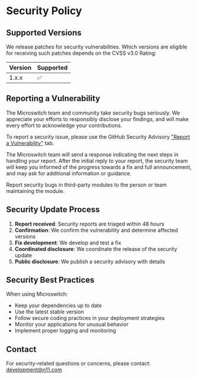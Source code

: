 # Security Policy

## Supported Versions

We release patches for security vulnerabilities. Which versions are eligible for receiving such patches depends on the CVSS v3.0 Rating:

| Version | Supported          |
| ------- | ------------------ |
| 1.x.x   | :white_check_mark: |

## Reporting a Vulnerability

The Microswitch team and community take security bugs seriously. We appreciate your efforts to responsibly disclose your findings, and will make every effort to acknowledge your contributions.

To report a security issue, please use the GitHub Security Advisory ["Report a Vulnerability"](https://github.com/n11-development/microswitch/security/advisories/new) tab.

The Microswitch team will send a response indicating the next steps in handling your report. After the initial reply to your report, the security team will keep you informed of the progress towards a fix and full announcement, and may ask for additional information or guidance.

Report security bugs in third-party modules to the person or team maintaining the module.

## Security Update Process

1. **Report received**: Security reports are triaged within 48 hours
2. **Confirmation**: We confirm the vulnerability and determine affected versions
3. **Fix development**: We develop and test a fix
4. **Coordinated disclosure**: We coordinate the release of the security update
5. **Public disclosure**: We publish a security advisory with details

## Security Best Practices

When using Microswitch:

- Keep your dependencies up to date
- Use the latest stable version
- Follow secure coding practices in your deployment strategies
- Monitor your applications for unusual behavior
- Implement proper logging and monitoring

## Contact

For security-related questions or concerns, please contact: development@n11.com
